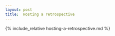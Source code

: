 ```yaml
---
layout: post
title:  Hosting a retrospective
---
```

{% include_relative hosting-a-retrospective.md %}